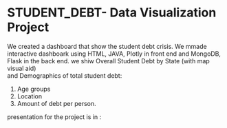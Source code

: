 # STUDENT_DEBT- Data Visualization Project

We  created a dashboard that show the student debt crisis. 
We mmade interactive  dashboark using HTML, JAVA, Plotly in front end and MongoDB, Flask in the back end.
we shiw Overall Student Debt by State (with map visual aid)\
and Demographics of total student debt:
1.	Age groups
2.	Location
3.	Amount of debt per person. 

presentation for the project is in :


